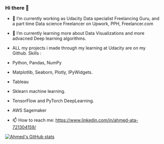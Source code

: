 ### Hi there 👋


- 🔭 I’m currently working as Udacity Data specialist Freelancing Guru, and a part time Data science Freelancer on Upwork, PPH, Freelancer.com
- 🌱 I’m currently learning more about Data Visualizations and more advacned Deep learning algorithms.
- ALL my projects i made through my learning at Udacity are on my Github.
Skills :
- Python, Pandas, NumPy
- Matplotlib, Seaborn, Plotly, IPyWidgets.
- Tableau
- Sklearn machine learning.
- TensorFlow and PyTorch DeepLearning.
- AWS Sagemaker

- 📫 How to reach me: https://www.linkedin.com/in/ahmed-ata-721304159/

[![Ahmed's GitHub stats](https://github-readme-stats.vercel.app/api?username=attapalace&show_icons=true&theme=tokyonight)](https://github.com/attapalace/github-readme-stats)
